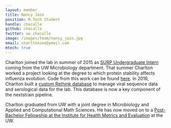```yaml
---
layout: member
title: Nancy Jain
position: M.Tech Student
handle: chacalle
github: chacalle
twitter: uw_chacalle
image: /images/team/nancy_jain.jpg
email: charltonsee@ymail.com
mtech: true
---
```


Charlton joined the lab in summer of 2015 as [SURP Undergraduate Intern](https://www.fredhutch.org/en/education-training/undergraduate-students.html) coming from the UW Microbiology department. That summer Charlton worked a project looking at the degree to which protein stability affects influenza evolution. Code from this work can be found [here](https://github.com/blab/stability). In 2016, Charlton built a [custom Rethink database](/projects/fauna/) to manage viral sequence data and serological data for the lab. This database is now a key component of the nextstrain pipeline.

Charlton graduated from UW with a joint degree in Microbiology and Applied and Computational Math Sciences. He has now moved on to a [Post-Bachelor Fellowship at the Institute for Health Metrics and Evaluation](http://www.healthdata.org/post-bachelor-fellowship) at the UW.
